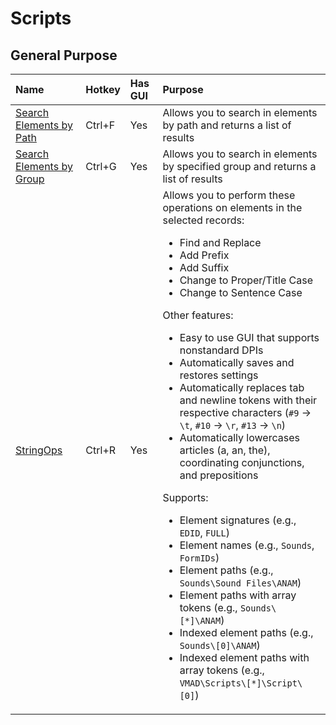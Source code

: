 <!-- TITLE: xEdit -->

# Scripts

## General Purpose

Name | Hotkey | Has GUI | Purpose
:--- | :--- | :--- | :---
[Search Elements by Path](https://github.com/fireundubh/xedit-scripts/blob/master/gui/Search%20Elements%20By%20Path.pas) | Ctrl+F | Yes | Allows you to search in elements by path and returns a list of results
[Search Elements by Group](https://github.com/fireundubh/xedit-scripts/blob/master/gui/Search%20Elements%20by%20Group.pas) | Ctrl+G | Yes | Allows you to search in elements by specified group and returns a list of results
[StringOps](https://github.com/fireundubh/xedit-scripts/blob/master/gui/StringOps.pas) | Ctrl+R | Yes | Allows you to perform these operations on elements in the selected records:<ul><li>Find and Replace<li>Add Prefix<li>Add Suffix<li>Change to Proper/Title Case<li>Change to Sentence Case</ul>Other features:<ul><li>Easy to use GUI that supports nonstandard DPIs<li>Automatically saves and restores settings<li>Automatically replaces tab and newline tokens with their respective characters (`#9` -> `\t`, `#10` -> `\r`, `#13` -> `\n`)<li>Automatically lowercases articles (a, an, the), coordinating conjunctions, and prepositions</ul>Supports:<ul><li>Element signatures (e.g., `EDID`, `FULL`)<li>Element names (e.g., `Sounds`, `FormIDs`)<li>Element paths (e.g., `Sounds\Sound Files\ANAM`)<li>Element paths with array tokens (e.g., `Sounds\[*]\ANAM`)<li>Indexed element paths (e.g., `Sounds\[0]\ANAM`)<li>Indexed element paths with array tokens (e.g., `VMAD\Scripts\[*]\Script\[0]`)</ul>
